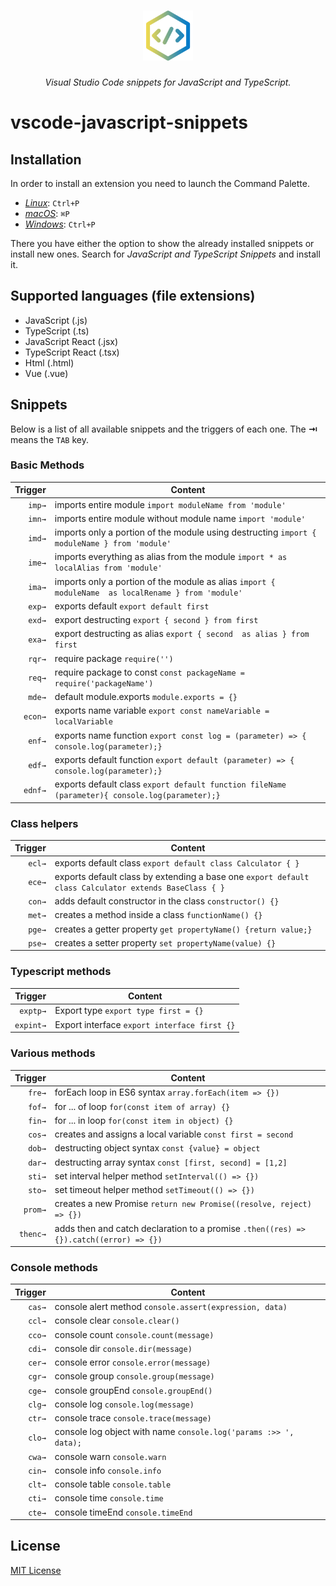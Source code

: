 <h1 align="center">
  <img src="https://github.com/sankeyangshu/vscode-javascript-snippets/blob/main/res/logo.png?raw=true" width="80"/>
</h1>

<p align="center">
<i>Visual Studio Code snippets for JavaScript and TypeScript.</i>
</p>

# vscode-javascript-snippets

## Installation

In order to install an extension you need to launch the Command Palette.

- [_Linux_](https://code.visualstudio.com/shortcuts/keyboard-shortcuts-linux.pdf): `Ctrl+P`
- [_macOS_](https://code.visualstudio.com/shortcuts/keyboard-shortcuts-macos.pdf): `⌘P`
- [_Windows_](https://code.visualstudio.com/shortcuts/keyboard-shortcuts-windows.pdf): `Ctrl+P`

There you have either the option to show the already installed snippets or install new ones. Search for _JavaScript and TypeScript Snippets_ and install it.

## Supported languages (file extensions)

- JavaScript (.js)
- TypeScript (.ts)
- JavaScript React (.jsx)
- TypeScript React (.tsx)
- Html (.html)
- Vue (.vue)

## Snippets

Below is a list of all available snippets and the triggers of each one. The **⇥** means the `TAB` key.

### Basic Methods

| Trigger | Content                                                                                             |
| ------: | --------------------------------------------------------------------------------------------------- |
|  `imp→` | imports entire module `import moduleName from 'module'`                                             |
|  `imn→` | imports entire module without module name `import 'module'`                                         |
|  `imd→` | imports only a portion of the module using destructing `import { moduleName } from 'module'`        |
|  `ime→` | imports everything as alias from the module `import * as localAlias from 'module'`                  |
|  `ima→` | imports only a portion of the module as alias `import { moduleName  as localRename } from 'module'` |
|  `exp→` | exports default `export default first`                                                              |
|  `exd→` | export destructing `export { second } from first`                                                   |
|  `exa→` | export destructing as alias `export { second  as alias } from first`                                |
|  `rqr→` | require package `require('')`                                                                       |
|  `req→` | require package to const `const packageName = require('packageName')`                               |
|  `mde→` | default module.exports `module.exports = {}`                                                        |
| `econ→` | exports name variable `export const nameVariable = localVariable`                                   |
|  `enf→` | exports name function `export const log = (parameter) => { console.log(parameter);}`                |
|  `edf→` | exports default function `export default (parameter) => { console.log(parameter);}`                 |
| `ednf→` | exports default class `export default function fileName (parameter){ console.log(parameter);}`      |

### Class helpers

| Trigger | Content                                                                                               |
| ------: | ----------------------------------------------------------------------------------------------------- |
|  `ecl→` | exports default class `export default class Calculator { }`                                           |
|  `ece→` | exports default class by extending a base one `export default class Calculator extends BaseClass { }` |
|  `con→` | adds default constructor in the class `constructor() {}`                                              |
|  `met→` | creates a method inside a class `functionName() {}`                                                   |
|  `pge→` | creates a getter property `get propertyName() {return value;}`                                        |
|  `pse→` | creates a setter property `set propertyName(value) {}`                                                |

### Typescript methods

|   Trigger | Content                                      |
| --------: | -------------------------------------------- |
|  `exptp→` | Export type `export type first = {}`         |
| `expint→` | Export interface `export interface first {}` |

### Various methods

|  Trigger | Content                                                                                |
| -------: | -------------------------------------------------------------------------------------- |
|   `fre→` | forEach loop in ES6 syntax `array.forEach(item => {})`                                 |
|   `fof→` | for ... of loop `for(const item of array) {}`                                          |
|   `fin→` | for ... in loop `for(const item in object) {}`                                         |
|   `cos→` | creates and assigns a local variable `const first = second`                            |
|   `dob→` | destructing object syntax `const {value} = object`                                     |
|   `dar→` | destructing array syntax `const [first, second] = [1,2]`                               |
|   `sti→` | set interval helper method `setInterval(() => {})`                                     |
|   `sto→` | set timeout helper method `setTimeout(() => {})`                                       |
|  `prom→` | creates a new Promise `return new Promise((resolve, reject) => {})`                    |
| `thenc→` | adds then and catch declaration to a promise `.then((res) => {}).catch((error) => {})` |

### Console methods

| Trigger | Content                                                          |
| ------: | ---------------------------------------------------------------- |
|  `cas→` | console alert method `console.assert(expression, data)`          |
|  `ccl→` | console clear `console.clear()`                                  |
|  `cco→` | console count `console.count(message)`                           |
|  `cdi→` | console dir `console.dir(message)`                               |
|  `cer→` | console error `console.error(message)`                           |
|  `cgr→` | console group `console.group(message)`                           |
|  `cge→` | console groupEnd `console.groupEnd()`                            |
|  `clg→` | console log `console.log(message)`                               |
|  `ctr→` | console trace `console.trace(message)`                           |
|  `clo→` | console log object with name `console.log('params :>> ', data);` |
|  `cwa→` | console warn `console.warn`                                      |
|  `cin→` | console info `console.info`                                      |
|  `clt→` | console table `console.table`                                    |
|  `cti→` | console time `console.time`                                      |
|  `cte→` | console timeEnd `console.timeEnd`                                |

## License

[MIT License](https://github.com/sankeyangshu/vscode-javascript-snippets/blob/main/LICENSE)
